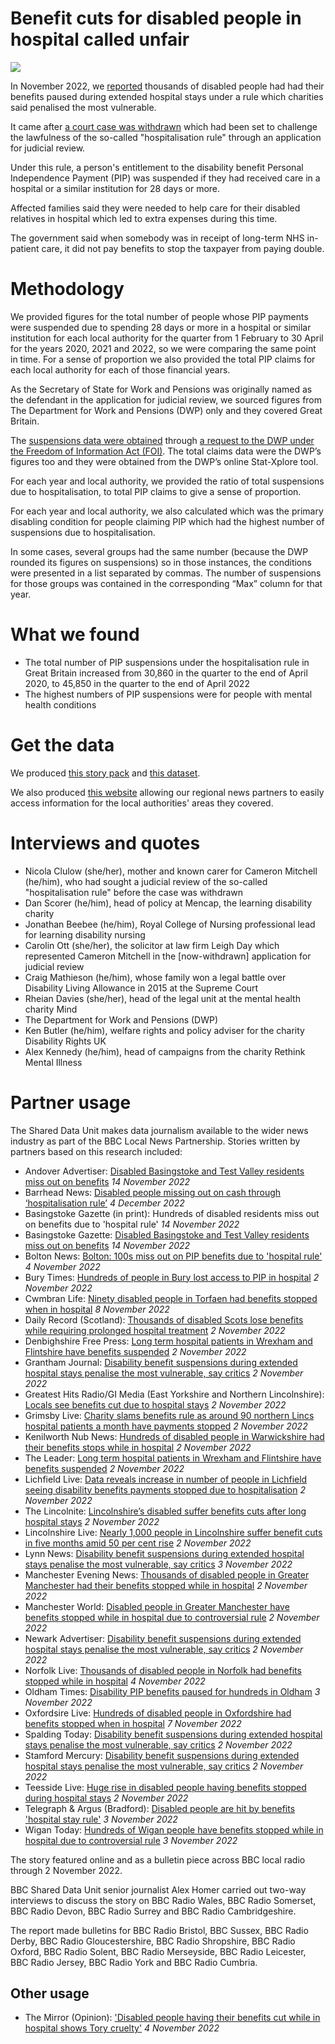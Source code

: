 # Benefit cuts for disabled people in hospital called unfair

![](https://ichef.bbci.co.uk/news/976/cpsprodpb/11EBC/production/_121140437_mediaitem121140436.jpg.webp)

In November 2022, we [reported](https://www.bbc.co.uk/news/uk-63036042) thousands of disabled people had had their benefits paused during extended hospital stays under a rule which charities said penalised the most vulnerable.

It came after [a court case was withdrawn](https://www.bbc.co.uk/news/disability-58970757) which had been set to challenge the lawfulness of the so-called "hospitalisation rule" through an application for judicial review.

Under this rule, a person's entitlement to the disability benefit Personal Independence Payment (PIP) was suspended if they had received care in a hospital or a similar institution for 28 days or more.

Affected families said they were needed to help care for their disabled relatives in hospital which led to extra expenses during this time.

The government said when somebody was in receipt of long-term NHS in-patient care, it did not pay benefits to stop the taxpayer from paying double.

# Methodology

We provided figures for the total number of people whose PIP payments were suspended due to spending 28 days or more in a hospital or similar institution for each local authority for the quarter from 1 February to 30 April for the years 2020, 2021 and 2022, so we were comparing the same point in time. For a sense of proportion we also provided the total PIP claims for each local authority for each of those financial years.

As the Secretary of State for Work and Pensions was originally named as the defendant in the application for judicial review, we sourced figures from The Department for Work and Pensions (DWP) only and they covered Great Britain.

The [suspensions data were obtained](https://github.com/BBC-Data-Unit/disability-benefits-suspended/blob/main/FOI%20data%20FOI2022-33564%20-%20Tables.xlsx) through [a request to the DWP under the Freedom of Information Act (FOI)](https://github.com/BBC-Data-Unit/disability-benefits-suspended/blob/main/FOI%20Response_FOI2022_33564.pdf).  The total claims data were the DWP’s figures too and they were obtained from the DWP’s online Stat-Xplore tool.

For each year and local authority, we provided the ratio of total suspensions due to hospitalisation, to total PIP claims to give a sense of proportion. 

For each year and local authority, we also calculated which was the primary disabling condition for people claiming PIP which had the highest number of suspensions due to hospitalisation. 

In some cases, several groups had the same number (because the DWP rounded its figures on suspensions) so in those instances, the conditions were presented in a list separated by commas. The number of suspensions for those groups was contained in the corresponding “Max” column for that year.


# What we found 

-	The total number of PIP suspensions under the hospitalisation rule in Great Britain increased from 30,860 in the quarter to the end of April 2020, to 45,850 in the quarter to the end of April 2022 
-	The highest numbers of PIP suspensions were for people with mental health conditions

# Get the data

We produced [this story pack](https://docs.google.com/document/d/10mNd5JgC4cVfjidPKz3V_UuBtTcTE5-cWI9E89roEQk/edit?usp=sharing) and [this dataset](https://docs.google.com/spreadsheets/d/1zR4GxlqNb7pHvqF6OAMWbBp5zSJ7_fP8Rk0UPtL6DI0/edit#gid=1976664966).

We also produced [this website](https://benefits-suspended.github.io/getthedata/) allowing our regional news partners to easily access information for the local authorities' areas they covered.

# Interviews and quotes

- Nicola Clulow (she/her), mother and known carer for Cameron Mitchell (he/him), who had sought a judicial review of the so-called "hospitalisation rule" before the case was withdrawn
- Dan Scorer (he/him), head of policy at Mencap, the learning disability charity
- Jonathan Beebee (he/him), Royal College of Nursing professional lead for learning disability nursing
- Carolin Ott (she/her), the solicitor at law firm Leigh Day which represented Cameron Mitchell in the [now-withdrawn] application for judicial review
- Craig Mathieson (he/him), whose family won a legal battle over Disability Living Allowance in 2015 at the Supreme Court
- Rheian Davies (she/her), head of the legal unit at the mental health charity Mind
- The Department for Work and Pensions (DWP) 
- Ken Butler (he/him), welfare rights and policy adviser for the charity Disability Rights UK
- Alex Kennedy (he/him), head of campaigns from the charity Rethink Mental Illness

# Partner usage

The Shared Data Unit makes data journalism available to the wider news industry as part of the BBC Local News Partnership. Stories written by partners based on this research included:

- Andover Advertiser: [Disabled Basingstoke and Test Valley residents miss out on benefits](https://www.andoveradvertiser.co.uk/news/23101421.disabled-basingstoke-test-valley-residents-miss-benefits/) *14 November 2022*
- Barrhead News: [Disabled people missing out on cash through ‘hospitalisation rule’](https://www.barrheadnews.com/news/23167235.disabled-people-missing-cash-hospitalisation-rule/) *4 December 2022*
- Basingstoke Gazette (in print): Hundreds of disabled residents miss out on benefits due to 'hospital rule' *14 November 2022*
- Basingstoke Gazette: [Disabled Basingstoke and Test Valley residents miss out on benefits](https://www.basingstokegazette.co.uk/news/23101421.disabled-basingstoke-test-valley-residents-miss-benefits/) *14 November 2022*
- Bolton News: [Bolton: 100s miss out on PIP benefits due to 'hospital rule'](https://www.theboltonnews.co.uk/news/23097387.bolton-100s-miss-pip-benefits-due-hospital-rule/) *4 November 2022*
- Bury Times: [Hundreds of people in Bury lost access to PIP in hospital](https://www.burytimes.co.uk/news/23093570.hundreds-people-bury-lost-access-pip-hospital/) *2 November 2022*
- Cwmbran Life: [Ninety disabled people in Torfaen had benefits stopped when in hospital](https://www.cwmbranlife.co.uk/ninety-disabled-people-in-torfaen-had-benefits-stopped-when-in-hospital/) *8 November 2022*
- Daily Record (Scotland): [Thousands of disabled Scots lose benefits while requiring prolonged hospital treatment](https://www.dailyrecord.co.uk/news/politics/disabled-scots-benefits-hospital-treatment-28382658) *2 November 2022*
- Denbighshire Free Press: [Long term hospital patients in Wrexham and Flintshire have benefits suspended](https://www.denbighshirefreepress.co.uk/news/23095994.long-term-hospital-patients-wrexham-flintshire-benefits-suspended/) *2 November 2022*
- Grantham Journal: [Disability benefit suspensions during extended hospital stays penalise the most vulnerable, say critics](https://www.granthamjournal.co.uk/news/disability-benefit-suspensions-penalise-the-most-vulnerable-9281970/) *2 November 2022*
- Greatest Hits Radio/GI Media (East Yorkshire and Northern Lincolnshire): [Locals see benefits cut due to hospital stays](https://www.gi-media.co.uk/2022/11/02/locals-see-benefits-cut-due-to-hospital-stays/) *2 November 2022*
- Grimsby Live: [Charity slams benefits rule as around 90 northern Lincs hospital patients a month have payments stopped](https://www.grimsbytelegraph.co.uk/news/local-news/charity-slams-benefits-rule-around-7776374) *2 November 2022*
- Kenilworth Nub News: [Hundreds of disabled people in Warwickshire had their benefits stops while in hospital](https://kenilworth.nub.news/news/local-news/hundreds-of-disabled-people-in-warwickshire-had-their-benefits-stops-while-in-hospital-157131) *2 November 2022*
- The Leader: [Long term hospital patients in Wrexham and Flintshire have benefits suspended](https://www.leaderlive.co.uk/news/23095994.long-term-hospital-patients-wrexham-flintshire-benefits-suspended/) *2 November 2022*
- Lichfield Live: [Data reveals increase in number of people in Lichfield seeing disability benefits payments stopped due to hospitalisation](https://lichfieldlive.co.uk/2022/11/02/data-reveals-increase-in-number-of-people-in-lichfield-seeing-disability-benefits-payment-stopped-due-to-hospitalisation/) *2 November 2022*
- The Lincolnite: [Lincolnshire’s disabled suffer benefits cuts after long hospital stays](https://thelincolnite.co.uk/2022/11/lincolnshires-disabled-suffer-benefits-cuts-after-long-hospital-stays/) *2 November 2022*
- Lincolnshire Live: [Nearly 1,000 people in Lincolnshire suffer benefit cuts in five months amid 50 per cent rise](https://www.lincolnshirelive.co.uk/news/local-news/disability-benefit-suspensions-lincolnshire-increase-7755080) *2 November 2022*
- Lynn News: [Disability benefit suspensions during extended hospital stays penalise the most vulnerable, say critics](https://www.lynnnews.co.uk/news/disability-benefit-suspensions-penalise-the-most-vulnerable-9282310/) *3 November 2022*
- Manchester Evening News: [Thousands of disabled people in Greater Manchester had their benefits stopped while in hospital](https://www.manchestereveningnews.co.uk/news/greater-manchester-news/thousands-disabled-people-greater-manchester-25397699) *2 November 2022*
- Manchester World: [Disabled people in Greater Manchester have benefits stopped while in hospital due to controversial rule](https://www.manchesterworld.uk/news/disabled-people-in-greater-manchester-have-benefits-stopped-while-in-hospital-due-to-controversial-rule-3902648) *2 November 2022*
- Newark Advertiser: [Disability benefit suspensions during extended hospital stays penalise the most vulnerable, say critics](https://www.newarkadvertiser.co.uk/news/disability-benefit-suspensions-penalise-the-most-vulnerable-9282042/) *2 November 2022*
- Norfolk Live: [Thousands of disabled people in Norfolk had benefits stopped while in hospital](https://www.norfolklive.co.uk/news/norfolk-news/thousands-disabled-people-norfolk-benefits-7776038) *4 November 2022*
- Oldham Times: [Disability PIP benefits paused for hundreds in Oldham](https://www.theoldhamtimes.co.uk/news/23096442.disability-pip-benefits-paused-hundreds-oldham/) *3 November 2022*
- Oxfordsire Live: [Hundreds of disabled people in Oxfordshire had benefits stopped when in hospital](https://www.oxfordshirelive.co.uk/news/oxfordshire-news/hundreds-disabled-people-oxfordshire-benefits-7787948) *7 November 2022*
- Spalding Today: [Disability benefit suspensions during extended hospital stays penalise the most vulnerable, say critics](https://www.spaldingtoday.co.uk/news/disability-benefit-suspensions-penalise-the-most-vulnerable-9282013/) *2 November 2022*
- Stamford Mercury: [Disability benefit suspensions during extended hospital stays penalise the most vulnerable, say critics](https://www.stamfordmercury.co.uk/news/disability-benefit-suspensions-penalise-the-most-vulnerable-9282029/) *2 November 2022*
- Teesside Live: [Huge rise in disabled people having benefits stopped during hospital stays](https://www.gazettelive.co.uk/news/teesside-news/huge-rise-disabled-people-having-25415535) *2 November 2022*
- Telegraph & Argus (Bradford): [Disabled people are hit by benefits 'hospital stay rule'](https://www.thetelegraphandargus.co.uk/news/23096029.disabled-people-hit-benefits-hospital-stay-rule/) *3 November 2022*
- Wigan Today: [Hundreds of Wigan people have benefits stopped while in hospital due to controversial rule](https://www.wigantoday.net/news/politics/hundreds-of-wigan-people-have-benefits-stopped-while-in-hospital-due-to-controversial-rule-3903419) *3 November 2022*


The story featured online and as a bulletin piece across BBC local radio through 2 November 2022.

BBC Shared Data Unit senior journalist Alex Homer carried out two-way interviews to discuss the story on BBC Radio Wales, BBC Radio Somerset, BBC Radio Devon, BBC Radio Surrey and BBC Radio Cambridgeshire.

The report made bulletins for BBC Radio Bristol, BBC Sussex, BBC Radio Derby, BBC Radio Gloucestershire, BBC Radio Shropshire, BBC Radio Oxford, BBC Radio Solent, BBC Radio Merseyside, BBC Radio Leicester, BBC Radio Jersey, BBC Radio York and BBC Radio Cumbria.


## Other usage

- The Mirror (Opinion): ['Disabled people having their benefits cut while in hospital shows Tory cruelty'](https://www.mirror.co.uk/news/uk-news/disabled-people-having-benefits-cut-28403861) *4 November 2022*
